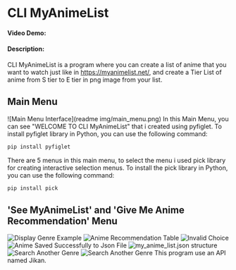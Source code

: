 # CLI MyAnimeList
#### Video Demo:  <URL HERE>
#### Description:
CLI MyAnimeList is a program where you can create a list of anime that you want to watch just like in https://myanimelist.net/,
and create a Tier List of anime from S tier to E tier in png image from your list. 
## Main Menu
![Main Menu Interface](readme img/main_menu.png)
In this Main Menu, you can see "WELCOME TO CLI MyAnimeList" that i created using pyfiglet.
To install  pyfiglet library in Python, you can use the following command:
```sh
pip install pyfiglet
```
There are 5 menus in this main menu, to select the menu i used pick library for creating interactive selection menus.
To install the pick library in Python, you can use the following command:
```sh
pip install pick
```
## 'See MyAnimeList' and 'Give Me Anime Recommendation' Menu
![Display Genre Example](URL)
![Anime Recommendation Table](URL)
![Invalid Choice](URL)
![Anime Saved Successfully to Json File](URL)
![my_anime_list.json structure](URL)
![Search Another Genre](URL)
![Search Another Genre](URL)
This program use an API named Jikan. 